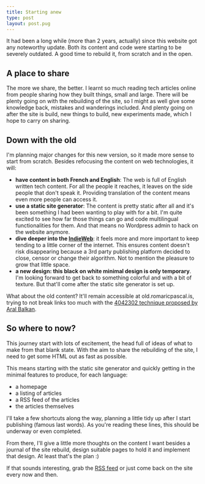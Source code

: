 ```yaml
---
title: Starting anew
type: post
layout: post.pug
---
```


It had been a long while (more than 2 years, actually) since this website got any noteworthy update. Both its content and code were starting to be severely outdated. A good time to rebuild it, from scratch and in the open.

A place to share
---

The more we share, the better. I learnt so much reading tech articles online from people sharing how they built things, small and large. There will be plenty going on with the rebuilding of the site, so I might as well give some knowledge back, mistakes and wanderings included. And plenty going on after the site is build, new things to build, new experiments made, which I hope to carry on sharing.

Down with the old
---

I'm planning major changes for this new version, so it made more sense to start from scratch. Besides refocusing the content on web technologies, it will:

- **have content in both French and English**: The web is full of English written tech content. For all the people it reaches, it leaves on the side people that don't speak it. Providing translation of the content means even more people can access it.
- **use a static site generator**: The content is pretty static after all and it's been something I had been wanting to play with for a bit. I'm quite excited to see how far those things can go and code multilingual functionalities for them. And that means no Wordpress admin to hack on the website anymore.
- **dive deeper into the [IndieWeb](https://indieweb.org/)**: it feels more and more important to keep tending to a little corner of the internet. This ensures content doesn't risk disappearing because a 3rd party publishing platform decided to close, censor or change their algorithm. Not to mention the pleasure to grow that little space.
- **a new design: this black on white minimal design is only temporary**. I'm looking forward to get back to something colorful and with a bit of texture. But that'll come after the static site generator is set up.

What about the old content? It'll remain accessible at old.romaricpascal.is, trying to not break links too much with the [4042302 technique proposed by Aral Balkan](https://4042302.org/).

So where to now?
---

This journey start with lots of excitement, the head full of ideas of what to make from that blank state. With the aim to share the rebuilding of the site, I need to get some HTML out as fast as possible.

This means starting with the static site generator and quickly getting in the minimal features to produce, for each language:

- a homepage
- a listing of articles
- a RSS feed of the articles
- the articles themselves

I'll take a few shortcuts along the way, planning a little tidy up after I start publishing (famous last words). As you're reading these lines, this should be underway or even completed.

From there, I'll give a little more thoughts on the content I want besides a journal of the site rebuild, design suitable pages to hold it and implement that design. At least that's the plan :)

If that sounds interesting, grab the [RSS feed](/feed.xml) or just come back on the site every now and then.
